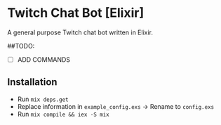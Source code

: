 # Twitch Chat Bot [Elixir]
A general purpose Twitch chat bot written in Elixir.

##TODO:
-   [ ] ADD COMMANDS

## Installation
-   Run `mix deps.get`
-   Replace information in `example_config.exs` -> Rename to `config.exs`
-   Run `mix compile && iex -S mix`
